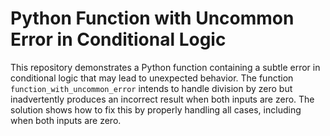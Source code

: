 # Python Function with Uncommon Error in Conditional Logic

This repository demonstrates a Python function containing a subtle error in conditional logic that may lead to unexpected behavior. The function `function_with_uncommon_error` intends to handle division by zero but inadvertently produces an incorrect result when both inputs are zero. The solution shows how to fix this by properly handling all cases, including when both inputs are zero.